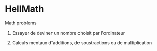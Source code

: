 # HellMath
Math problems

1. Essayer de deviner un nombre choisit par l'ordinateur

2. Calculs mentaux d'additions, de soustractions ou de multiplication
